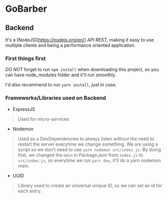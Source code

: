 # GoBarber

## Backend
It's a [NodeJS][https://nodejs.org/en/] *API REST*, making it easy to use multiple clients and being a performance oriented application.

### First things first
*DO NOT* forget to run `npm install` when downloading this project, so you can have node_modules folder and it'll run smoothly. 

I'd also recommend to run `yarn install`, _just in case._

### Frameworks/Libraries used on Backend
* ExpressJS
> Used for micro-services

* Nodemon
> Used as a DevDependencies to always listen without the need to restart the server everytime we change something.
> We are using a script so we don't need to use `yarn nodemon src/index.js`. By doing that, we changed the `main` in Package.json from `index.js` to `src/index.js`, so everytime we run `yarn dev`, it'll do a yarn nodemon main.

* UUID

> Library used to create an universal unique ID, so we can set an id for each entry.